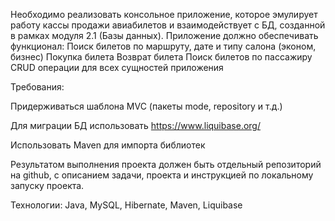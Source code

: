 Необходимо реализовать консольное приложение, которое эмулирует работу кассы продажи авиабилетов и взаимодействует с БД, созданной в рамках модуля 2.1 (Базы данных).
Приложение должно обеспечивать функционал:
Поиск билетов по маршруту, дате и типу салона (эконом, бизнес)
Покупка билета
Возврат билета
Поиск билетов по пассажиру
CRUD операции для всех сущностей приложения

Требования:

Придерживаться шаблона MVC (пакеты mode, repository и т.д.)

Для миграции БД использовать https://www.liquibase.org/

Использовать Maven для импорта библиотек

Результатом выполнения проекта должен быть отдельный репозиторий на github, с описанием задачи, проекта и инструкцией по локальному запуску проекта.

Технологии: Java, MySQL, Hibernate, Maven, Liquibase
